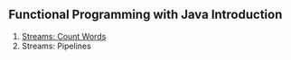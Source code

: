 ## Functional Programming with Java Introduction
1. [Streams: Count Words](https://github.com/pp8a/Professional_Java_SE_Development/tree/main/Functional%20Programming/streams-count-words)
2. Streams: Pipelines

